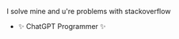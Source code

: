 
I solve mine and u're problems with stackoverflow
- ✨ ChatGPT Programmer ✨ 

<!---
AmIaxel/AmIaxel is a ✨ special ✨ repository because its `README.md` (this file) appears on your GitHub profile.
You can click the Preview link to take a look at your changes.
--->
